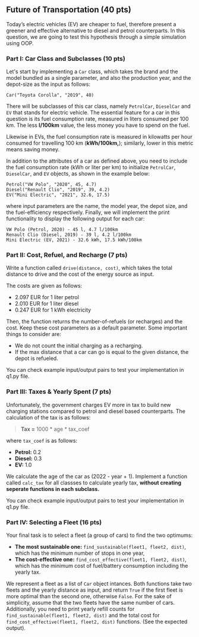 ## Future of Transportation (40 pts)
Today’s electric vehicles (EV) are cheaper to fuel, therefore present a greener and effective alternative to diesel and petrol counterparts. In this question, we are going to test this hypothesis through a simple simulation using OOP.

### Part I: Car Class and Subclasses (10 pts)
Let's start by implementing a `Car` class, which takes the brand and the model bundled as a single parameter, and also the production year, and the depot-size as the input as follows: 

```
Car("Toyota Corolla", "2019", 40)
```

There will be subclasses of this car class, namely `PetrolCar`, `DieselCar` and `EV` that stands for electric vehicle. The essential feature for a car in this question is its fuel consumption rate, measured in liters consumed per 100 km. The less **l/100km** value, the less money you have to spend on the fuel.

Likewise in EVs, the fuel consumption rate is measured in kilowatts per hour consumed for travelling 100 km (**kWh/100km,**); similarly, lower in this metric means saving money. 

In addition to the attributes of a car as defined above, you need to include the fuel consumption rate (kWh or liter per km) to initialize `PetrolCar`, `DieselCar`, and `EV` objects, as shown in the example below:

```
Petrol("VW Polo", "2020", 45, 4.7)
Diesel("Renault Clio", "2019", 39, 4.2)
EV("Mini Electric", "2021", 32.6, 17.5)
```

where input parameters are the name, the model year, the depot size, and the fuel-efficiency respectively. Finally, we will implement the print functionality to display the following output for each car:

```
VW Polo (Petrol, 2020) - 45 l, 4.7 l/100km
Renault Clio (Diesel, 2019) - 39 l, 4.2 l/100km
Mini Electric (EV, 2021) - 32.6 kWh, 17.5 kWh/100km
```

### Part II: Cost, Refuel, and Recharge (7 pts)
Write a function called `drive(distance, cost)`, which takes the total distance to drive and the cost of the energy source as input. 

The costs are given as follows:
* 2.097 EUR for 1 liter petrol
* 2.010 EUR for 1 liter diesel
* 0.247 EUR for 1 kWh electricity

Then, the function returns the number-of-refuels (or recharges) and the cost. Keep these cost parameters as a default parameter. Some important things to consider are:

* We do not count the initial charging as a recharging.
* If the max distance that a car can go is equal to the given distance, the depot is refueled.

You can check example input/output pairs to test your implementation in q1.py file. 

### Part III: Taxes & Yearly Spent (7 pts)
Unfortunately, the government charges EV more in tax to build new charging stations compared to petrol and diesel based counterparts. The calculation of the tax is as follows:

> **Tax =** 1000 * age * tax_coef

where `tax_coef` is as follows:

* **Petrol:**  0.2
* **Diesel:**  0.3
* **EV:**  1.0

We calculate the age of the car as (2022 - year + 1). Implement a function called `calc_tax` for all classses to calculate yearly tax, **without creating seperate functions in each subclass.**

You can check example input/output pairs to test your implementation in q1.py file. 


### Part IV: Selecting a Fleet (16 pts)
Your final task is to select a fleet (a group of cars) to find the two optimums:

* **The most sustainable one:** `find_sustainable(fleet1, fleet2, dist)`, which has the minimum number of stops in one year,
* **The cost-effective one:** `find_cost_effective(fleet1, fleet2, dist)`, which has the minimum cost of fuel/battery consumption including the yearly tax. 

We represent a fleet as a list of `Car` object intances. Both functions take two fleets and the yearly distance as input, and return `True` if the first fleet is more optimal than the second one, otherwise `False`. For the sake of simplicity, assume that the two fleets have the same number of cars. Additionally, you need to print yearly refill counts for `find_sustainable(fleet1, fleet2, dist)` and the total cost for `find_cost_effective(fleet1, fleet2, dist)` functions. (See the expected output).

